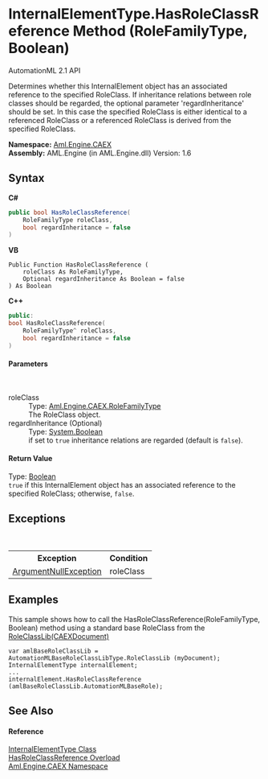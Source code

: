 # InternalElementType.HasRoleClassReference Method (RoleFamilyType, Boolean)
AutomationML 2.1 API 

Determines whether this InternalElement object has an associated reference to the specified RoleClass. If inheritance relations between role classes should be regarded, the optional parameter 'regardInheritance' should be set. In this case the specified RoleClass is either identical to a referenced RoleClass or a referenced RoleClass is derived from the specified RoleClass.

**Namespace:**&nbsp;<a href="N_Aml_Engine_CAEX">Aml.Engine.CAEX</a><br />**Assembly:**&nbsp;AML.Engine (in AML.Engine.dll) Version: 1.6

## Syntax

**C#**<br />
``` C#
public bool HasRoleClassReference(
	RoleFamilyType roleClass,
	bool regardInheritance = false
)
```

**VB**<br />
``` VB
Public Function HasRoleClassReference ( 
	roleClass As RoleFamilyType,
	Optional regardInheritance As Boolean = false
) As Boolean
```

**C++**<br />
``` C++
public:
bool HasRoleClassReference(
	RoleFamilyType^ roleClass, 
	bool regardInheritance = false
)
```


#### Parameters
&nbsp;<dl><dt>roleClass</dt><dd>Type: <a href="T_Aml_Engine_CAEX_RoleFamilyType">Aml.Engine.CAEX.RoleFamilyType</a><br />The RoleClass object.</dd><dt>regardInheritance (Optional)</dt><dd>Type: <a href="https://docs.microsoft.com/dotnet/api/system.boolean" target="_parent" rel="noopener noreferrer">System.Boolean</a><br />if set to `true` inheritance relations are regarded (default is `false`).</dd></dl>

#### Return Value
Type: <a href="https://docs.microsoft.com/dotnet/api/system.boolean" target="_parent" rel="noopener noreferrer">Boolean</a><br />`true` if this InternalElement object has an associated reference to the specified RoleClass; otherwise, `false`.

## Exceptions
&nbsp;<table><tr><th>Exception</th><th>Condition</th></tr><tr><td><a href="https://docs.microsoft.com/dotnet/api/system.argumentnullexception" target="_parent" rel="noopener noreferrer">ArgumentNullException</a></td><td>roleClass</td></tr></table>

## Examples
This sample shows how to call the HasRoleClassReference(RoleFamilyType, Boolean) method using a standard base RoleClass from the <a href="M_Aml_Engine_AmlObjects_AutomationMLBaseRoleClassLibType_RoleClassLib">RoleClassLib(CAEXDocument)</a>
```
var amlBaseRoleClassLib = AutomationMLBaseRoleClassLibType.RoleClassLib (myDocument);
InternalElementType internalElement;
...
internalElement.HasRoleClassReference (amlBaseRoleClassLib.AutomationMLBaseRole);
```


## See Also


#### Reference
<a href="T_Aml_Engine_CAEX_InternalElementType">InternalElementType Class</a><br /><a href="Overload_Aml_Engine_CAEX_InternalElementType_HasRoleClassReference">HasRoleClassReference Overload</a><br /><a href="N_Aml_Engine_CAEX">Aml.Engine.CAEX Namespace</a><br />